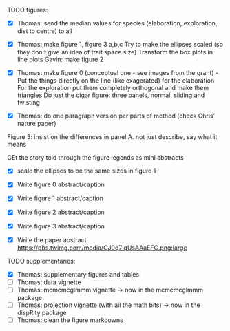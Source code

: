 TODO figures:
- [x] Thomas: send the median values for species (elaboration, exploration, dist to centre) to all
- [x] Thomas: make figure 1, figure 3 a,b,c
Try to make the ellipses scaled (so they don't give an idea of trait space size)
Transform the box plots in line plots 
Gavin: make figure 2
- [x] Thomas: make figure 0 (conceptual one - see images from the grant)
-Put the things directly on the line (like exagerated) for the elaboration
For the exploration put them completely orthogonal and make them triangles
Do just the cigar figure: three panels, normal, sliding and twisting
- [x] Thomas: do one paragraph version per parts of method (check Chris’ nature paper)


Figure 3: insist on the differences in panel A. not just describe, say what it means


GEt the story told through the figure legends as mini abstracts



- [x] scale the ellipses to be the same sizes in figure 1
- [x] Write figure 0 abstract/caption
- [x] Write figure 1 abstract/caption
- [x] Write figure 2 abstract/caption
- [x] Write figure 3 abstract/caption
- [x] Write the paper abstract https://pbs.twimg.com/media/CJ0q7lqUsAAaEFC.png:large


TODO supplementaries:
 - [x] Thomas: supplementary figures and tables
 - [ ] Thomas: data vignette
 - [ ] Thomas: mcmcmcglmmm vignette -> now in the mcmcmcglmmm package
 - [ ] Thomas: projection vignette (with all the math bits) -> now in the dispRity package
 - [ ] Thomas: clean the figure markdowns